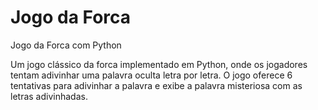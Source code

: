 # Jogo da Forca
 Jogo da Forca com Python

Um jogo clássico da forca implementado em Python, onde os jogadores tentam adivinhar uma palavra oculta letra por letra. O jogo oferece 6 tentativas para adivinhar a palavra e exibe a palavra misteriosa com as letras adivinhadas.
